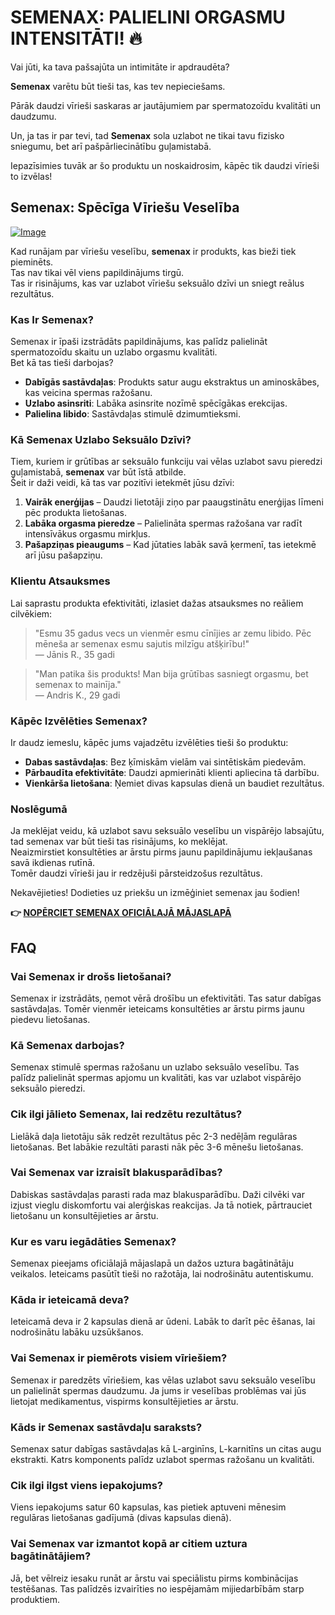 # SEMENAX: PALIELINI ORGASMU INTENSITĀTI! 🔥

Vai jūti, ka tava pašsajūta un intimitāte ir apdraudēta? 

**Semenax** varētu būt tieši tas, kas tev nepieciešams. 

Pārāk daudzi vīrieši saskaras ar jautājumiem par spermatozoīdu kvalitāti un daudzumu. 

Un, ja tas ir par tevi, tad **Semenax** sola uzlabot ne tikai tavu fizisko sniegumu, bet arī pašpārliecinātību guļamistabā. 

Iepazīsimies tuvāk ar šo produktu un noskaidrosim, kāpēc tik daudzi vīrieši to izvēlas!

## Semenax: Spēcīga Vīriešu Veselība

[![Image](https://www2.sellhealth.com/22/semenax_2_1.jpg)](https://gchaffi.com/GcvKVagl)

Kad runājam par vīriešu veselību, **semenax** ir produkts, kas bieži tiek pieminēts.  
Tas nav tikai vēl viens papildinājums tirgū.  
Tas ir risinājums, kas var uzlabot vīriešu seksuālo dzīvi un sniegt reālus rezultātus.

### Kas Ir Semenax?

Semenax ir īpaši izstrādāts papildinājums, kas palīdz palielināt spermatozoīdu skaitu un uzlabo orgasmu kvalitāti.  
Bet kā tas tieši darbojas?  

- **Dabīgās sastāvdaļas**: Produkts satur augu ekstraktus un aminoskābes, kas veicina spermas ražošanu.
- **Uzlabo asinsriti**: Labāka asinsrite nozīmē spēcīgākas erekcijas.
- **Palielina libido**: Sastāvdaļas stimulē dzimumtieksmi.

### Kā Semenax Uzlabo Seksuālo Dzīvi?

Tiem, kuriem ir grūtības ar seksuālo funkciju vai vēlas uzlabot savu pieredzi guļamistabā, **semenax** var būt īstā atbilde.  
Šeit ir daži veidi, kā tas var pozitīvi ietekmēt jūsu dzīvi:

1. **Vairāk enerģijas** – Daudzi lietotāji ziņo par paaugstinātu enerģijas līmeni pēc produkta lietošanas.
2. **Labāka orgasma pieredze** – Palielināta spermas ražošana var radīt intensīvākus orgasmu mirkļus.
3. **Pašapziņas pieaugums** – Kad jūtaties labāk savā ķermenī, tas ietekmē arī jūsu pašapziņu.

### Klientu Atsauksmes

Lai saprastu produkta efektivitāti, izlasiet dažas atsauksmes no reāliem cilvēkiem:

> "Esmu 35 gadus vecs un vienmēr esmu cīnījies ar zemu libido. Pēc mēneša ar semenax esmu sajutis milzīgu atšķirību!"   
> — Jānis R., 35 gadi

> "Man patika šis produkts! Man bija grūtības sasniegt orgasmu, bet semenax to mainīja."   
> — Andris K., 29 gadi

### Kāpēc Izvēlēties Semenax?

Ir daudz iemeslu, kāpēc jums vajadzētu izvēlēties tieši šo produktu:

- **Dabas sastāvdaļas**: Bez ķīmiskām vielām vai sintētiskām piedevām.
- **Pārbaudīta efektivitāte**: Daudzi apmierināti klienti apliecina tā darbību.
- **Vienkārša lietošana**: Ņemiet divas kapsulas dienā un baudiet rezultātus.

### Noslēgumā

Ja meklējat veidu, kā uzlabot savu seksuālo veselību un vispārējo labsajūtu, tad semenax var būt tieši tas risinājums, ko meklējat.  
Neaizmirstiet konsultēties ar ārstu pirms jaunu papildinājumu iekļaušanas savā ikdienas rutīnā.  
Tomēr daudzi vīrieši jau ir redzējuši pārsteidzošus rezultātus.

Nekavējieties! Dodieties uz priekšu un izmēģiniet semenax jau šodien!



**👉 [NOPĒRCIET SEMENAX OFICIĀLAJĀ MĀJASLAPĀ](https://gchaffi.com/GcvKVagl)**

## FAQ

### Vai Semenax ir drošs lietošanai?
Semenax ir izstrādāts, ņemot vērā drošību un efektivitāti. Tas satur dabīgas sastāvdaļas. Tomēr vienmēr ieteicams konsultēties ar ārstu pirms jaunu piedevu lietošanas.

### Kā Semenax darbojas?
Semenax stimulē spermas ražošanu un uzlabo seksuālo veselību. Tas palīdz palielināt spermas apjomu un kvalitāti, kas var uzlabot vispārējo seksuālo pieredzi.

### Cik ilgi jālieto Semenax, lai redzētu rezultātus?
Lielākā daļa lietotāju sāk redzēt rezultātus pēc 2-3 nedēļām regulāras lietošanas. Bet labākie rezultāti parasti nāk pēc 3-6 mēnešu lietošanas.

### Vai Semenax var izraisīt blakusparādības?
Dabiskas sastāvdaļas parasti rada maz blakusparādību. Daži cilvēki var izjust vieglu diskomfortu vai alerģiskas reakcijas. Ja tā notiek, pārtrauciet lietošanu un konsultējieties ar ārstu.

### Kur es varu iegādāties Semenax?
Semenax pieejams oficiālajā mājaslapā un dažos uztura bagātinātāju veikalos. Ieteicams pasūtīt tieši no ražotāja, lai nodrošinātu autentiskumu.

### Kāda ir ieteicamā deva?
Ieteicamā deva ir 2 kapsulas dienā ar ūdeni. Labāk to darīt pēc ēšanas, lai nodrošinātu labāku uzsūkšanos.

### Vai Semenax ir piemērots visiem vīriešiem?
Semenax ir paredzēts vīriešiem, kas vēlas uzlabot savu seksuālo veselību un palielināt spermas daudzumu. Ja jums ir veselības problēmas vai jūs lietojat medikamentus, vispirms konsultējieties ar ārstu.

### Kāds ir Semenax sastāvdaļu saraksts?
Semenax satur dabīgas sastāvdaļas kā L-arginīns, L-karnitīns un citas augu ekstrakti. Katrs komponents palīdz uzlabot spermas ražošanu un kvalitāti.

### Cik ilgi ilgst viens iepakojums?
Viens iepakojums satur 60 kapsulas, kas pietiek aptuveni mēnesim regulāras lietošanas gadījumā (divas kapsulas dienā).

### Vai Semenax var izmantot kopā ar citiem uztura bagātinātājiem?
Jā, bet vēlreiz iesaku runāt ar ārstu vai speciālistu pirms kombinācijas testēšanas. Tas palīdzēs izvairīties no iespējamām mijiedarbībām starp produktiem.